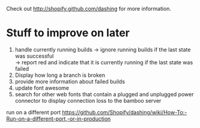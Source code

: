 Check out http://shopify.github.com/dashing for more information.

# Stuff to improve on later #
1. handle currently running builds
   -> ignore running builds if the last state was successful  
   -> report red and indicate that it is currently running if the last state was failed
1. Display how long a branch is broken   
1. provide more information about failed builds
1. update font awesome
1. search for other web fonts that contain a plugged and unplugged power connector to display connection loss to the bamboo server


run on a different port
https://github.com/Shopify/dashing/wiki/How-To:-Run-on-a-different-port,-or-in-production
